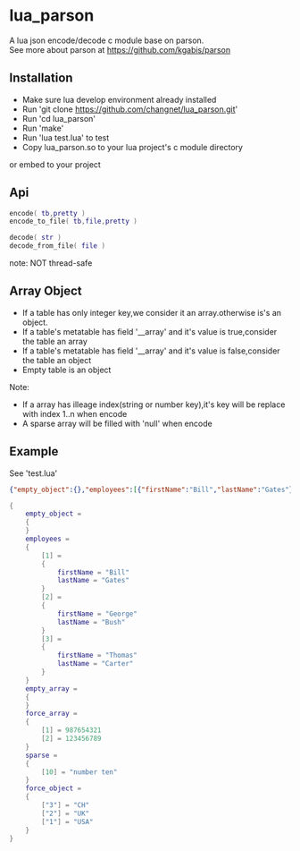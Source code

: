 lua_parson
==========

A lua json encode/decode c module base on parson.  
See more about parson at https://github.com/kgabis/parson

Installation
------------

 * Make sure lua develop environment already installed
 * Run 'git clone https://github.com/changnet/lua_parson.git'
 * Run 'cd lua_parson'
 * Run 'make'
 * Run 'lua test.lua' to test
 * Copy lua_parson.so to your lua project's c module directory
 
or embed to your project

Api
-----

```lua
encode( tb,pretty )
encode_to_file( tb,file,pretty )

decode( str )
decode_from_file( file )
``` 
note:
    NOT thread-safe

Array Object
------------

 * If a table has only integer key,we consider it an array.otherwise is's an object.
 * If a table's metatable has field '__array' and it's value is true,consider the table an array
 * If a table's metatable has field '__array' and it's value is false,consider the table an object
 * Empty table is an object

Note:
 * If a array has illeage index(string or number key),it's key will be replace with index 1..n when encode
 * A sparse array will be filled with 'null' when encode

Example
-------

See 'test.lua'  

```json
{"empty_object":{},"employees":[{"firstName":"Bill","lastName":"Gates"},{"firstName":"George","lastName":"Bush"},{"firstName":"Thomas","lastName":"Carter"}],"force_object":{"1":"USA","2":"UK","3":"CH"},"force_array":["987654321","123456789"],"sparse":[null,null,null,null,null,null,null,null,null,"number ten"],"empty_array":[]}
```

```lua
{
    empty_object = 
    {
    }
    employees = 
    {
        [1] = 
        {
            firstName = "Bill"
            lastName = "Gates"
        }
        [2] = 
        {
            firstName = "George"
            lastName = "Bush"
        }
        [3] = 
        {
            firstName = "Thomas"
            lastName = "Carter"
        }
    }
    empty_array = 
    {
    }
    force_array = 
    {
        [1] = 987654321
        [2] = 123456789
    }
    sparse = 
    {
        [10] = "number ten"
    }
    force_object = 
    {
        ["3"] = "CH"
        ["2"] = "UK"
        ["1"] = "USA"
    }
}
```


